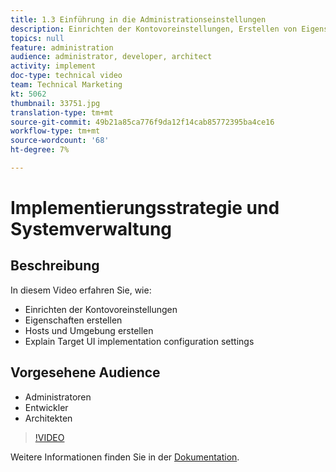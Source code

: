 ```yaml
---
title: 1.3 Einführung in die Administrationseinstellungen
description: Einrichten der Kontovoreinstellungen, Erstellen von Eigenschaften, Erstellen von Hosts/Umgebung, Erläuterung der Konfigurationseinstellungen für die Zielgruppe-UI
topics: null
feature: administration
audience: administrator, developer, architect
activity: implement
doc-type: technical video
team: Technical Marketing
kt: 5062
thumbnail: 33751.jpg
translation-type: tm+mt
source-git-commit: 49b21a85ca776f9da12f14cab85772395ba4ce16
workflow-type: tm+mt
source-wordcount: '68'
ht-degree: 7%

---
```



# Implementierungsstrategie und Systemverwaltung

## Beschreibung

In diesem Video erfahren Sie, wie:

* Einrichten der Kontovoreinstellungen
* Eigenschaften erstellen
* Hosts und Umgebung erstellen
* Explain Target UI implementation configuration settings

## Vorgesehene Audience

* Administratoren
* Entwickler
* Architekten

>[!VIDEO](https://video.tv.adobe.com/v/33751/?quality=12)

Weitere Informationen finden Sie in der [Dokumentation](https://docs.adobe.com/content/help/en/target/using/administer/administrating-target.html).
